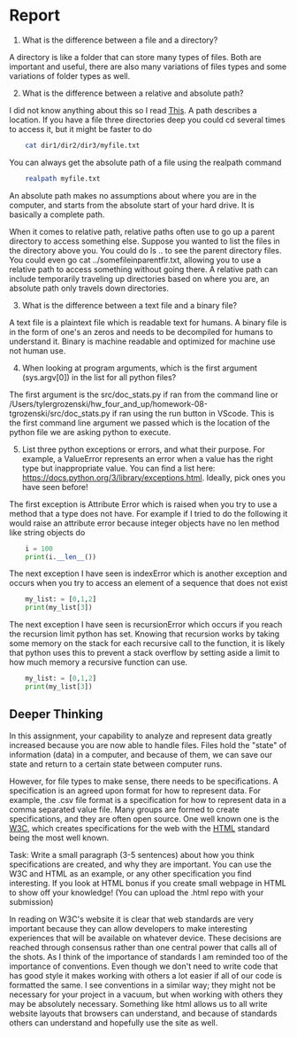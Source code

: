 # Report


1. What is the difference between a file and a directory?

A directory is like a folder that can store many types of files. Both are important and useful, there are also many variations of files types and some variations of folder types as well. 

2. What is the difference between a relative and absolute path?

I did not know anything about this so I read [This](https://www.redhat.com/en/blog/linux-path-absolute-relative). A path describes a location. If you have a file three directories deep you could cd several times to access it, but it might be faster to do 

```bash
    cat dir1/dir2/dir3/myfile.txt
```
You can always get the absolute path of a file using the realpath command
```bash 
    realpath myfile.txt
```
An absolute path makes no assumptions about where you are in the computer, and starts from the absolute start of your hard drive. It is basically a complete path. 

When it comes to relative path, relative paths often use to go up a parent directory to access something else. Suppose you wanted to list the files in the directory above you. You could do ls .. to see the parent directory files. You could even go cat ../somefileinparentfir.txt, allowing you to use a relative path to access something without going there. A relative path can include temporarily traveling up directories based on where you are, an absolute path only travels down directories.

3. What is the difference between a text file and a binary file?

A text file is a plaintext file which is readable text for humans. A binary file is in the form of one's an zeros and needs to be decompiled for humans to understand it. Binary is machine readable and optimized for machine use not human use. 

4. When looking at program arguments, which is the first argument (sys.argv[0]) in the list for all python files?
   
The first argument is the src/doc_stats.py if ran from the command line or /Users/tylergrozenski/hw_four_and_up/homework-08-tgrozenski/src/doc_stats.py if ran using the run button in VScode. This is the first command line argument we passed which is the location of the python file we are asking python to execute.  

5. List three python exceptions or errors, and what their purpose. For example, a ValueError represents an error when a value has the right type but inappropriate value. You can find a list here: https://docs.python.org/3/library/exceptions.html. Ideally, pick ones you have seen before! 

The first exception is Attribute Error which is raised when you try to use a method that a type does not have. For example if I tried to do the following it would raise an attribute error because integer objects have no len method like string objects do
```python
    i = 100
    print(i.__len__())
```

The next exception I have seen is indexError which is another exception and occurs when you try to access an element of a sequence that does not exist
```python
    my_list: = [0,1,2]
    print(my_list[3])
```

The next exception I have seen is recursionError which occurs if you reach the recursion limit python has set. Knowing that recursion works by taking some memory on the stack for each recursive call to the function, it is likely that python uses this to prevent a stack overflow by setting aside a limit to how much memory a recursive function can use.
```python
    my_list: = [0,1,2]
    print(my_list[3])
```

## Deeper Thinking

In this assignment, your capability to analyze and represent data greatly increased
because you are now able to handle files. Files hold the "state" of information (data)
in a computer, and because of them, we can save our state and return to a certain state between computer runs. 

However, for file types to make sense, there needs to be specifications. A specification
is an agreed upon format for how to represent data. For example, the .csv file format
is a specification for how to represent data in a comma separated value file. Many groups are formed to create specifications, and they are often open source. One  well known one is the [W3C](https://www.w3.org/), which creates specifications for the web with the [HTML](https://html.spec.whatwg.org/) standard being the most well known.

Task: Write a small paragraph (3-5 sentences) about how you think specifications are created, and why they are important. You can use the W3C and HTML as an example, or any other specification you find interesting. If you look at HTML bonus if you create small webpage in HTML to show off your knowledge! (You can upload the .html repo with your submission)

In reading on W3C's website it is clear that web standards are very important because they can allow developers to make interesting experiences that will be available on whatever device. These decisions are reached through consensus rather than one central power that calls all of the shots. As I think of the importance of standards I am reminded too of the importance of conventions. Even though we don't need to write code that has good style it makes working with others a lot easier if all of our code is formatted the same. I see conventions in a similar way; they might not be necessary for your project in a vacuum, but when working with others they may be absolutely necessary. Something like html allows us to all write website layouts that browsers can understand, and because of standards others can understand and hopefully use the site as well. 